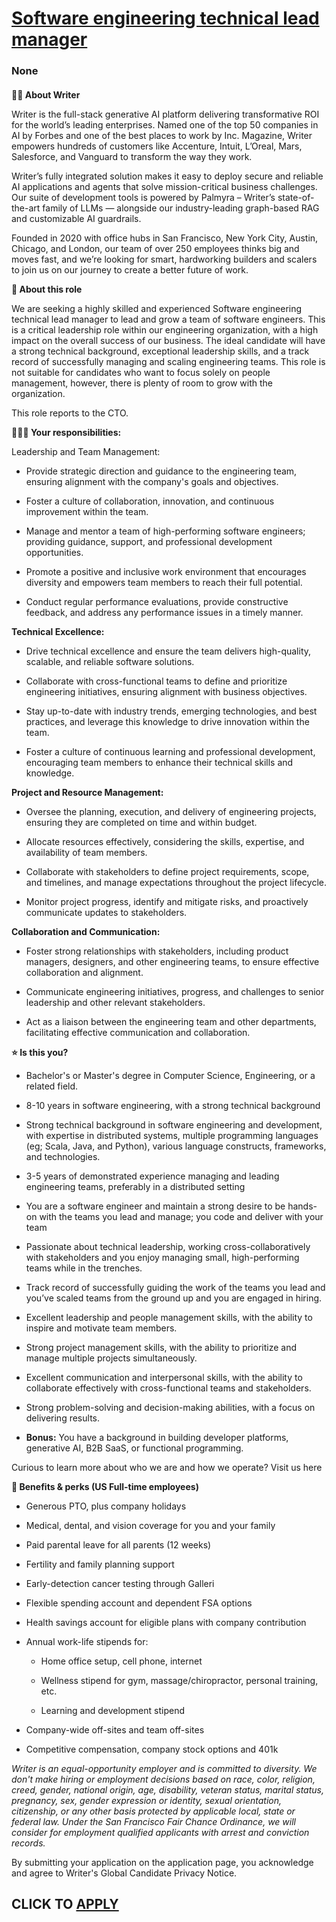 # [Software engineering technical lead manager](https://www.remotewlb.com/apply/software-engineering-technical-lead-manager)  
### None  
####  

**✍🏽 About Writer**

Writer is the full-stack generative AI platform delivering transformative ROI for the world’s leading enterprises. Named one of the top 50 companies in AI by Forbes and one of the best places to work by Inc. Magazine, Writer empowers hundreds of customers like Accenture, Intuit, L’Oreal, Mars, Salesforce, and Vanguard to transform the way they work.

Writer’s fully integrated solution makes it easy to deploy secure and reliable AI applications and agents that solve mission-critical business challenges. Our suite of development tools is powered by Palmyra – Writer’s state-of-the-art family of LLMs — alongside our industry-leading graph-based RAG and customizable AI guardrails.

Founded in 2020 with office hubs in San Francisco, New York City, Austin, Chicago, and London, our team of over 250 employees thinks big and moves fast, and we’re looking for smart, hardworking builders and scalers to join us on our journey to create a better future of work.

**📐 About this role**

We are seeking a highly skilled and experienced Software engineering technical lead manager to lead and grow a team of software engineers. This is a critical leadership role within our engineering organization, with a high impact on the overall success of our business. The ideal candidate will have a strong technical background, exceptional leadership skills, and a track record of successfully managing and scaling engineering teams. This role is not suitable for candidates who want to focus solely on people management, however, there is plenty of room to grow with the organization.

This role reports to the CTO.

 **🦸🏻‍♀️ Your responsibilities:**

Leadership and Team Management:

  * Provide strategic direction and guidance to the engineering team, ensuring alignment with the company's goals and objectives.

  * Foster a culture of collaboration, innovation, and continuous improvement within the team.

  * Manage and mentor a team of high-performing software engineers; providing guidance, support, and professional development opportunities.

  * Promote a positive and inclusive work environment that encourages diversity and empowers team members to reach their full potential.

  * Conduct regular performance evaluations, provide constructive feedback, and address any performance issues in a timely manner.

 **Technical Excellence:**

  * Drive technical excellence and ensure the team delivers high-quality, scalable, and reliable software solutions.

  * Collaborate with cross-functional teams to define and prioritize engineering initiatives, ensuring alignment with business objectives.

  * Stay up-to-date with industry trends, emerging technologies, and best practices, and leverage this knowledge to drive innovation within the team.

  * Foster a culture of continuous learning and professional development, encouraging team members to enhance their technical skills and knowledge.

 **Project and Resource Management:**

  * Oversee the planning, execution, and delivery of engineering projects, ensuring they are completed on time and within budget.

  * Allocate resources effectively, considering the skills, expertise, and availability of team members.

  * Collaborate with stakeholders to define project requirements, scope, and timelines, and manage expectations throughout the project lifecycle.

  * Monitor project progress, identify and mitigate risks, and proactively communicate updates to stakeholders.

 **Collaboration and Communication:**

  * Foster strong relationships with stakeholders, including product managers, designers, and other engineering teams, to ensure effective collaboration and alignment.

  * Communicate engineering initiatives, progress, and challenges to senior leadership and other relevant stakeholders.

  * Act as a liaison between the engineering team and other departments, facilitating effective communication and collaboration.

 **⭐️ Is this you?**

  * Bachelor's or Master's degree in Computer Science, Engineering, or a related field.

  * 8-10 years in software engineering, with a strong technical background

  * Strong technical background in software engineering and development, with expertise in distributed systems, multiple programming languages (eg; Scala, Java, and Python), various language constructs, frameworks, and technologies.

  * 3-5 years of demonstrated experience managing and leading engineering teams, preferably in a distributed setting

  * You are a software engineer and maintain a strong desire to be hands-on with the teams you lead and manage; you code and deliver with your team

  * Passionate about technical leadership, working cross-collaboratively with stakeholders and you enjoy managing small, high-performing teams while in the trenches. 

  * Track record of successfully guiding the work of the teams you lead and you’ve scaled teams from the ground up and you are engaged in hiring.

  * Excellent leadership and people management skills, with the ability to inspire and motivate team members.

  * Strong project management skills, with the ability to prioritize and manage multiple projects simultaneously.

  * Excellent communication and interpersonal skills, with the ability to collaborate effectively with cross-functional teams and stakeholders.

  * Strong problem-solving and decision-making abilities, with a focus on delivering results.

  *  **Bonus:** You have a background in building developer platforms, generative AI, B2B SaaS, or functional programming.

  

Curious to learn more about who we are and how we operate? Visit us here

 **🍩 Benefits & perks (US Full-time employees)**

  * Generous PTO, plus company holidays

  * Medical, dental, and vision coverage for you and your family

  * Paid parental leave for all parents (12 weeks)

  * Fertility and family planning support

  * Early-detection cancer testing through Galleri

  * Flexible spending account and dependent FSA options

  * Health savings account for eligible plans with company contribution

  * Annual work-life stipends for:

    * Home office setup, cell phone, internet

    * Wellness stipend for gym, massage/chiropractor, personal training, etc.

    * Learning and development stipend

  * Company-wide off-sites and team off-sites

  * Competitive compensation, company stock options and 401k

 _Writer is an equal-opportunity employer and is committed to diversity. We don't make hiring or employment decisions based on race, color, religion, creed, gender, national origin, age, disability, veteran status, marital status, pregnancy, sex, gender expression or identity, sexual orientation, citizenship, or any other basis protected by applicable local, state or federal law. Under the San Francisco Fair Chance Ordinance, we will consider for employment qualified applicants with arrest and conviction records._

By submitting your application on the application page, you acknowledge and agree to Writer's Global Candidate Privacy Notice.

  
## CLICK TO [APPLY](https://www.remotewlb.com/apply/software-engineering-technical-lead-manager)

